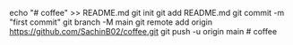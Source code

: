 echo "# coffee" >> README.md
git init
git add README.md
git commit -m "first commit"
git branch -M main
git remote add origin https://github.com/SachinB02/coffee.git
git push -u origin main # coffee
